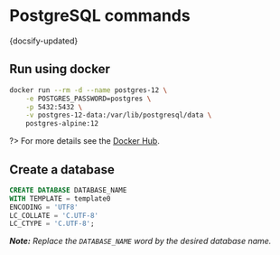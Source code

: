 # PostgreSQL commands
{docsify-updated}

## Run using docker

```sh
docker run --rm -d --name postgres-12 \
    -e POSTGRES_PASSWORD=postgres \
    -p 5432:5432 \
    -v postgres-12-data:/var/lib/postgresql/data \
    postgres-alpine:12
```

?> For more details see the [Docker Hub](https://hub.docker.com/_/postgres).

## Create a database

```sql
CREATE DATABASE DATABASE_NAME
WITH TEMPLATE = template0
ENCODING = 'UTF8'
LC_COLLATE = 'C.UTF-8'
LC_CTYPE = 'C.UTF-8';
```

***Note:*** *Replace the `DATABASE_NAME` word by the desired database name.*
